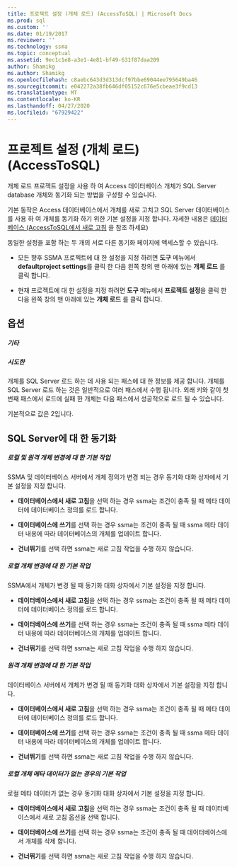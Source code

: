 ```yaml
---
title: 프로젝트 설정 (개체 로드) (AccessToSQL) | Microsoft Docs
ms.prod: sql
ms.custom: ''
ms.date: 01/19/2017
ms.reviewer: ''
ms.technology: ssma
ms.topic: conceptual
ms.assetid: 9ec1c1e8-a3e1-4e81-bf49-631f87daa209
author: Shamikg
ms.author: Shamikg
ms.openlocfilehash: c8aebc643d3d313dcf97bbe69044ee795649ba46
ms.sourcegitcommit: e042272a38fb646df05152c676e5cbeae3f9cd13
ms.translationtype: MT
ms.contentlocale: ko-KR
ms.lasthandoff: 04/27/2020
ms.locfileid: "67929422"
---
```

# <a name="project-settings-loading-objects-accesstosql"></a>프로젝트 설정 (개체 로드) (AccessToSQL)
개체 로드 프로젝트 설정을 사용 하 여 Access 데이터베이스 개체가 SQL Server database 개체와 동기화 되는 방법을 구성할 수 있습니다.  
  
기본 동작은 Access 데이터베이스에서 개체를 새로 고치고 SQL Server 데이터베이스를 사용 하 여 개체를 동기화 하기 위한 기본 설정을 지정 합니다. 자세한 내용은 [데이터베이스 &#40;AccessToSQL에서 새로 고침](../../ssma/access/refresh-from-database-accesstosql.md) 을 참조 하세요&#41;  
  
동일한 설정을 포함 하는 두 개의 서로 다른 동기화 페이지에 액세스할 수 있습니다.  
  
-   모든 향후 SSMA 프로젝트에 대 한 설정을 지정 하려면 **도구** 메뉴에서 **defaultproject settings**를 클릭 한 다음 왼쪽 창의 맨 아래에 있는 **개체 로드** 를 클릭 합니다.  
  
-   현재 프로젝트에 대 한 설정을 지정 하려면 **도구** 메뉴에서 **프로젝트 설정**을 클릭 한 다음 왼쪽 창의 맨 아래에 있는 **개체 로드** 를 클릭 합니다.  
  
## <a name="options"></a>옵션  
  
##### <a name="misc"></a>기타  
  
##### <a name="attempts"></a>시도한  
개체를 SQL Server 로드 하는 데 사용 되는 패스에 대 한 정보를 제공 합니다. 개체를 SQL Server 로드 하는 것은 일반적으로 여러 패스에서 수행 됩니다. 외래 키와 같이 첫 번째 패스에서 로드에 실패 한 개체는 다음 패스에서 성공적으로 로드 될 수 있습니다.  
  
기본적으로 값은 2입니다.  
  
## <a name="synchronization-for-sql-server"></a>SQL Server에 대 한 동기화  
  
##### <a name="default-action-on-local-and-remote-object-change"></a>로컬 및 원격 개체 변경에 대 한 기본 작업  
SSMA 및 데이터베이스 서버에서 개체 정의가 변경 되는 경우 동기화 대화 상자에서 기본 설정을 지정 합니다.  
  
-   **데이터베이스에서 새로 고침**을 선택 하는 경우 ssma는 조건이 충족 될 때 메타 데이터에 데이터베이스 정의를 로드 합니다.  
  
-   **데이터베이스에 쓰기**를 선택 하는 경우 ssma는 조건이 충족 될 때 ssma 메타 데이터 내용에 따라 데이터베이스의 개체를 업데이트 합니다.  
  
-   **건너뛰기**를 선택 하면 ssma는 새로 고침 작업을 수행 하지 않습니다.  
  
##### <a name="default-action-on-local-object-change"></a>로컬 개체 변경에 대 한 기본 작업  
SSMA에서 개체가 변경 될 때 동기화 대화 상자에서 기본 설정을 지정 합니다.  
  
-   **데이터베이스에서 새로 고침**을 선택 하는 경우 ssma는 조건이 충족 될 때 메타 데이터에 데이터베이스 정의를 로드 합니다.  
  
-   **데이터베이스에 쓰기**를 선택 하는 경우 ssma는 조건이 충족 될 때 ssma 메타 데이터 내용에 따라 데이터베이스의 개체를 업데이트 합니다.  
  
-   **건너뛰기**를 선택 하면 ssma는 새로 고침 작업을 수행 하지 않습니다.  
  
##### <a name="default-action-on-remote-object-change"></a>원격 개체 변경에 대 한 기본 작업  
데이터베이스 서버에서 개체가 변경 될 때 동기화 대화 상자에서 기본 설정을 지정 합니다.  
  
-   **데이터베이스에서 새로 고침**을 선택 하는 경우 ssma는 조건이 충족 될 때 메타 데이터에 데이터베이스 정의를 로드 합니다.  
  
-   **데이터베이스에 쓰기**를 선택 하는 경우 ssma는 조건이 충족 될 때 ssma 메타 데이터 내용에 따라 데이터베이스의 개체를 업데이트 합니다.  
  
-   **건너뛰기**를 선택 하면 ssma는 새로 고침 작업을 수행 하지 않습니다.  
  
##### <a name="default-action-when-local-object-metadata-is-missing"></a>로컬 개체 메타 데이터가 없는 경우의 기본 작업  
로컬 메타 데이터가 없는 경우 동기화 대화 상자에서 기본 설정을 지정 합니다.  
  
-   **데이터베이스에서 새로 고침**을 선택 하는 경우 ssma는 조건이 충족 될 때 데이터베이스에서 새로 고침 옵션을 선택 합니다.  
  
-   **데이터베이스에 쓰기**를 선택 하는 경우 ssma는 조건이 충족 될 때 데이터베이스에서 개체를 삭제 합니다.  
  
-   **건너뛰기**를 선택 하면 ssma는 새로 고침 작업을 수행 하지 않습니다.  
  
